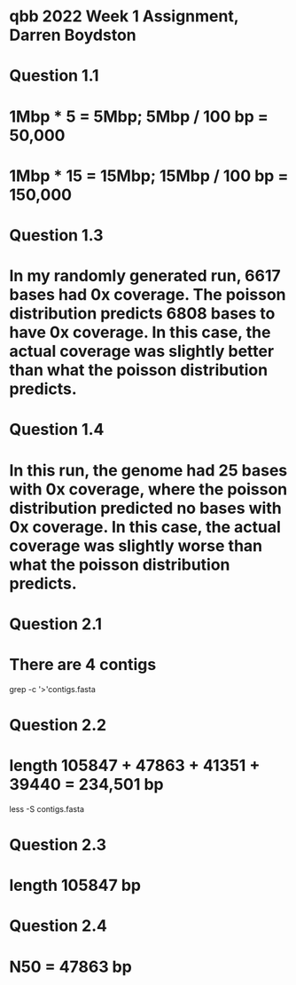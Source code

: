  # qbb 2022 Week 1 Assignment, Darren Boydston
 
 # Question 1.1
 # 1Mbp * 5 = 5Mbp; 5Mbp / 100 bp = 50,000
 # 1Mbp * 15 = 15Mbp; 15Mbp / 100 bp = 150,000
 
 # Question 1.3
 # In my randomly generated run, 6617 bases had 0x coverage. The poisson distribution predicts 6808 bases to have 0x coverage. In this case, the actual coverage was slightly better than what the poisson distribution predicts.
 
 # Question 1.4
 # In this run, the genome had 25 bases with 0x coverage, where the poisson distribution predicted no bases with 0x coverage. In this case, the actual coverage was slightly worse than what the poisson distribution predicts.
 
 # Question 2.1
 # There are 4 contigs
 
 grep -c '>'contigs.fasta
 
 # Question 2.2
 # length 105847 + 47863 + 41351 + 39440 = 234,501 bp
 
 less -S contigs.fasta
 
 # Question 2.3
 # length 105847 bp
 
 # Question 2.4
 # N50 = 47863 bp
 
 